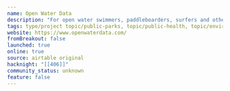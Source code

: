 ```yaml
---
name: Open Water Data
description: "For open water swimmers, paddleboarders, surfers and other beach-goers to check beach conditions. "
tags: type/project topic/public-parks, topic/public-health, topic/environment
website: https://www.openwaterdata.com/
fromBreakout: false
launched: true
online: true
source: airtable original
hacknight: "[[406]]"
community_status: unknown
feature: false
---
```

